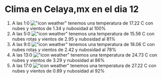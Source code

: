 # Clima en Celaya,mx en el dia 12

1. A las 1:0 !["icon weather"](http://openweathermap.org/img/w/04n.png) tenemos una temperatura de 17.22 C con nubes y  vientos de 1.34 y nubosidad al 100%
1. A las 5:0 !["icon weather"](http://openweathermap.org/img/w/04n.png) tenemos una temperatura de 15.56 C con nubes rotas y  vientos de 2.95 y nubosidad al 81%
1. A las 9:0 !["icon weather"](http://openweathermap.org/img/w/04d.png) tenemos una temperatura de 18.06 C con nubes rotas y  vientos de 2.42 y nubosidad al 78%
1. A las 13:0 !["icon weather"](http://openweathermap.org/img/w/04d.png) tenemos una temperatura de 24.73 C con nubes y  vientos de 3.29 y nubosidad al 86%
1. A las 17:0 !["icon weather"](http://openweathermap.org/img/w/04d.png) tenemos una temperatura de 27.22 C con nubes y  vientos de 0.89 y nubosidad al 92%
